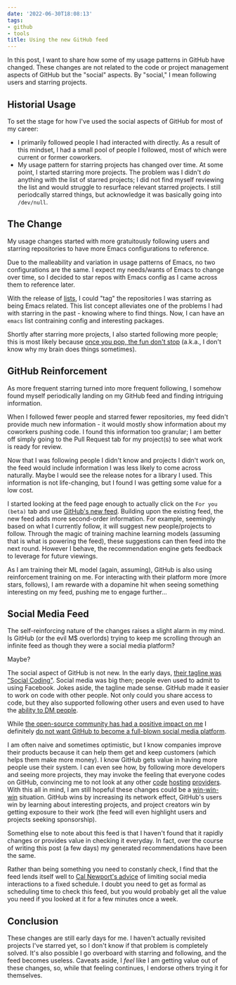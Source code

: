 ```yaml
---
date: '2022-06-30T18:08:13'
tags:
- github
- tools
title: Using the new GitHub feed
---
```


In this post, I want to share how some of my usage patterns in GitHub have changed. These changes are not related to the code or project management aspects of GitHub but the "social" aspects. By "social," I mean following users and starring projects.

## Historial Usage

To set the stage for how I've used the social aspects of GitHub for most of my career:

- I primarily followed people I had interacted with directly. As a result of this mindset, I had a small pool of people I followed, most of which were current or former coworkers.
- My usage pattern for starring projects has changed over time. At some point, I started starring more projects. The problem was I didn't _do_ anything with the list of starred projects; I did not find myself reviewing the list and would struggle to resurface relevant starred projects. I still periodcally starred things, but acknowledge it was basically going into `/dev/null`.

## The Change

My usage changes started with more gratuitously following users and starring repositories to have more Emacs configurations to reference.

Due to the malleability and variation in usage patterns of Emacs, no two configurations are the same. I expect my needs/wants of Emacs to change over time, so I decided to star repos with Emacs config as I came across them to reference later.

With the release of [lists](https://github.blog/changelog/2021-12-09-lists-are-now-available-as-a-public-beta/), I could "tag" the repositories I was starring as being Emacs related. This list concept alleviates one of the problems I had with starring in the past - knowing where to find things. Now, I can have an `emacs` list contraining config and interesting packages.

Shortly after starring more projects, I also started following more people; this is most likely because [once you pop, the fun don't stop](https://www.youtube.com/watch?v=dmpQTpY76yI) (a.k.a., I don't know why my brain does things sometimes).

## GitHub Reinforcement

As more frequent starring turned into more frequent following, I somehow found myself periodically landing on my GitHub feed and finding intriguing information.

When I followed fewer people and starred fewer repositories, my feed didn't provide much new information - it would mostly show information about my coworkers pushing code. I found this information too granular; I am better off simply going to the Pull Request tab for my project(s) to see what work is ready for review.

Now that I was following people I didn't know and projects I didn't work on, the feed would include information I was less likely to come across naturally. Maybe I would see the release notes for a library I used. This information is not life-changing, but I found I was getting some value for a low cost.

I started looking at the feed page enough to actually click on the `For you (beta)` tab and use [GitHub's new feed](https://github.blog/2022-03-22-improving-your-github-feed/). Building upon the existing feed, the new feed adds more second-order information. For example, seemingly based on what I currently follow, it will suggest new people/projects to follow. Through the magic of training machine learning models (assuming that is what is powering the feed), these suggestions can then feed into the next round. However I behave, the recommendation engine gets feedback to leverage for future viewings.

As I am training their ML model (again, assuming), GitHub is also using reinforcement training on me. For interacting with their platform more (more stars, follows), I am rewarde with a dopamine hit when seeing something interesting on my feed, pushing me to engage further...

## Social Media Feed

The self-reinforcing nature of the changes raises a slight alarm in my mind. Is GitHub (or the evil M$ overlords) trying to keep me scrolling through an infinite feed as though they were a social media platform?

Maybe?

The social aspect of GitHub is not new. In the early days, [their tagline was "Social Coding"](https://1000logos.net/github-logo/). Social media was big then; people even used to admit to using Facebook. Jokes aside, the tagline made sense. GitHub made it easier to work on code with other people. Not only could you share access to code, but they also supported following other users and even used to have the [ability to DM people](https://stackoverflow.com/a/12687679).

While [the open-source community has had a positive impact on me](/2022/04/open-source-open-eyes/) I definitely [do not want GitHub to become a full-blown social media platform](https://www.calnewport.com/blog/2018/08/23/a-brief-summary-of-the-social-media-reform-movement/).

I am often naive and sometimes optimistic, but I know companies improve their products because it can help them get and keep customers (which helps them make more money). I know GitHub gets value in having more people use their system. I can even see how, by following more developers and seeing more projects, they may invoke the feeling that everyone codes on GitHub, convincing me to not look at any other [code](https://about.gitlab.com/) [hosting](https://gitea.io/en-us/) [providers](https://bitbucket.org/product). With this all in mind, I am still hopeful these changes could be a [win-win-win](https://thefab20s.com/wp-content/uploads/2021/03/win-win-win-michael-scott-the-office.gif) situation. GitHub wins by increasing its network effect, GitHub's users win by learning about interesting projects, and project creators win by getting exposure to their work (the feed will even highlight users and projects seeking sponsorship).

Something else to note about this feed is that I haven't found that it rapidly changes or provides value in checking it everyday. In fact, over the course of writing this post (a few days) my generated recommendations have been the same.

Rather than being something you need to constanly check, I find that the feed lends itself well to [Cal Newport's advice](https://www.calnewport.com/blog/2017/10/02/are-you-using-social-media-or-being-used-by-it/) of limiting social media interactions to a fixed schedule. I doubt you need to get as formal as scheduling time to check this feed, but you would probably get all the value you need if you looked at it for a few minutes once a week.

## Conclusion

These changes are still early days for me. I haven't actually revisited projects I've starred yet, so I don't know if that problem is completely solved. It's also possible I go overboard with starring and following, and the feed becomes useless. Caveats aside, I _feel_ like I am getting value out of these changes, so, while that feeling continues, I endorse others trying it for themselves.
